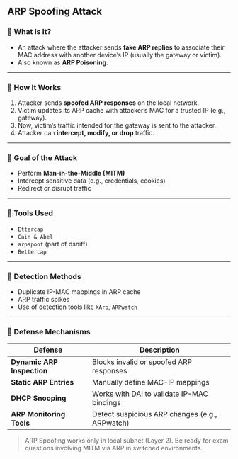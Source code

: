 ## ARP Spoofing Attack

### 🔹 What Is It?

- An attack where the attacker sends **fake ARP replies** to associate their MAC address with another device’s IP (usually the gateway or victim).
- Also known as **ARP Poisoning**.

---

### 🔹 How It Works

1. Attacker sends **spoofed ARP responses** on the local network.
2. Victim updates its ARP cache with attacker’s MAC for a trusted IP (e.g., gateway).
3. Now, victim’s traffic intended for the gateway is sent to the attacker.
4. Attacker can **intercept, modify, or drop** traffic.

---

### 🔹 Goal of the Attack

- Perform **Man-in-the-Middle (MITM)**
- Intercept sensitive data (e.g., credentials, cookies)
- Redirect or disrupt traffic

---

### 🔹 Tools Used

- `Ettercap`
- `Cain & Abel`
- `arpspoof` (part of dsniff)
- `Bettercap`

---

### 🔹 Detection Methods

- Duplicate IP-MAC mappings in ARP cache
- ARP traffic spikes
- Use of detection tools like `XArp`, `ARPwatch`

---

### 🔹 Defense Mechanisms

| Defense                    | Description                                     |
|----------------------------|-------------------------------------------------|
| **Dynamic ARP Inspection** | Blocks invalid or spoofed ARP responses         |
| **Static ARP Entries**     | Manually define MAC-IP mappings                 |
| **DHCP Snooping**          | Works with DAI to validate IP-MAC bindings      |
| **ARP Monitoring Tools**   | Detect suspicious ARP changes (e.g., ARPwatch)  |

> ARP Spoofing works only in local subnet (Layer 2). Be ready for exam questions involving MITM via ARP in switched environments.
